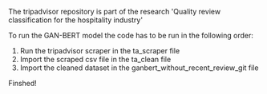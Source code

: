 The tripadvisor repository is part of the research 'Quality review classification for the hospitality industry'

To run the GAN-BERT model the code has to be run in the following order:

1. Run the tripadvisor scraper in the ta_scraper file
2. Import the scraped csv file in the ta_clean file
3. Import the cleaned dataset in the ganbert_without_recent_review_git file

Finshed!
